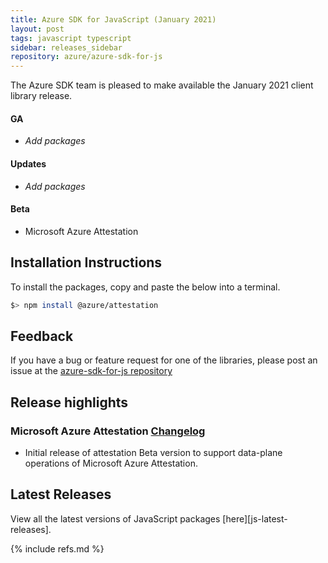 ```yaml
---
title: Azure SDK for JavaScript (January 2021)
layout: post
tags: javascript typescript
sidebar: releases_sidebar
repository: azure/azure-sdk-for-js
---
```


The Azure SDK team is pleased to make available the January 2021 client library release.

#### GA

- _Add packages_

#### Updates

- _Add packages_

#### Beta

- Microsoft Azure Attestation

## Installation Instructions

To install the packages, copy and paste the below into a terminal.

```bash
$> npm install @azure/attestation
```

## Feedback

If you have a bug or feature request for one of the libraries, please post an issue at the [azure-sdk-for-js repository](https://github.com/azure/azure-sdk-for-js/issues)

## Release highlights

### Microsoft Azure Attestation [Changelog](https://github.com/Azure/azure-sdk-for-js/blob/master/sdk/attestation/attestation/CHANGELOG.md)

  - Initial release of attestation Beta version to support data-plane operations of Microsoft Azure Attestation.

## Latest Releases

View all the latest versions of JavaScript packages [here][js-latest-releases].

{% include refs.md %}

